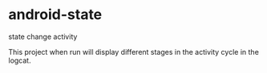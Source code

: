 android-state
=============

state change activity 


This project when run will display different stages in the activity cycle in the logcat.

